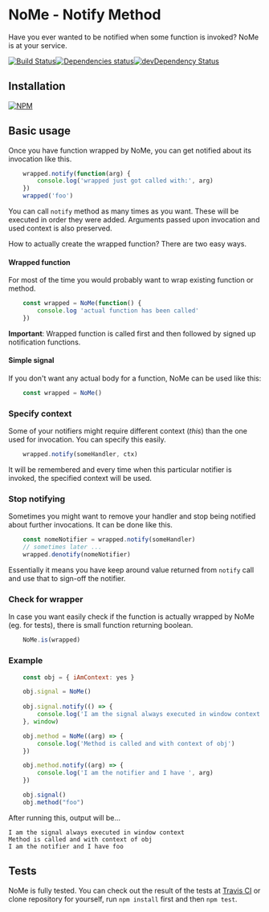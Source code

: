 # NoMe - Notify Method

Have you ever wanted to be notified when some function is invoked? NoMe is at your service.

[![Build Status](https://travis-ci.org/BlackDice/nome.svg)](https://travis-ci.org/BlackDice/nome)[![Dependencies status](https://david-dm.org/BlackDice/nome/status.svg)](https://david-dm.org/BlackDice/nome#info=dependencies)[![devDependency Status](https://david-dm.org/BlackDice/nome/dev-status.svg)](https://david-dm.org/BlackDice/nome#info=devDependencies)

## Installation

[![NPM](https://nodei.co/npm/nome.png)](https://nodei.co/npm/nome/)

## Basic usage

Once you have function wrapped by NoMe, you can get notified about its invocation like this.

```js
	wrapped.notify(function(arg) {
		console.log('wrapped just got called with:', arg)
	})
	wrapped('foo')
```

You can call `notify` method as many times as you want. These will be executed in order they were added. Arguments passed upon invocation and used context is also preserved.

How to actually create the wrapped function? There are two easy ways.

#### Wrapped function

For most of the time you would probably want to wrap existing function or method.

```js
	const wrapped = NoMe(function() {
		console.log 'actual function has been called'
	})
```

**Important**: Wrapped function is called first and then followed by signed up notification functions.

#### Simple signal

If you don't want any actual body for a function, NoMe can be used like this:

```js
	const wrapped = NoMe()
```

### Specify context

Some of your notifiers might require different context (*this*) than the one used for invocation. You can specify this easily.

```js
	wrapped.notify(someHandler, ctx)
```

It will be remembered and every time when this particular notifier is invoked, the specified context will be used.

### Stop notifying

Sometimes you might want to remove your handler and stop being notified about further invocations. It can be done like this.

```js
	const nomeNotifier = wrapped.notify(someHandler)
	// sometimes later ...
	wrapped.denotify(nomeNotifier)
```

Essentially it means you have keep around value returned from `notify` call and use that to sign-off the notifier.

### Check for wrapper

In case you want easily check if the function is actually wrapped by NoMe (eg. for tests), there is small function returning boolean.

```js
	NoMe.is(wrapped)
```

### Example

```js
	const obj = { iAmContext: yes }

	obj.signal = NoMe()
	
	obj.signal.notify(() => {
		console.log('I am the signal always executed in window context')
	}, window)

	obj.method = NoMe((arg) => {
		console.log('Method is called and with context of obj')
	})

	obj.method.notify((arg) => {
		console.log('I am the notifier and I have ', arg)
	})

	obj.signal()
	obj.method("foo")
```

After running this, output will be...

	I am the signal always executed in window context
	Method is called and with context of obj
	I am the notifier and I have foo

## Tests

NoMe is fully tested. You can check out the result of the tests at [Travis CI](https://travis-ci.org/BlackDice/nome) or clone repository for yourself, run `npm install` first and then `npm test`.
